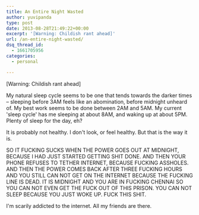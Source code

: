 ```yaml
---
title: An Entire Night Wasted
author: yuvipanda
type: post
date: 2013-08-28T21:49:22+00:00
excerpt: '[Warning: Childish rant ahead]'
url: /an-entire-night-wasted/
dsq_thread_id:
  - 1661705956
categories:
  - personal

---
```

[Warning: Childish rant ahead]

My natural sleep cycle seems to be one that tends towards the darker times &#8211; sleeping before 3AM feels like an abomination, before midnight unheard of. My best work seems to be done between 2AM and 5AM. My current 'sleep cycle' has me sleeping at about 8AM, and waking up at about 5PM. Plenty of sleep for the day, eh?

It is probably not healthy. I don't look, or feel healthy. But that is the way it is.

SO IT FUCKING SUCKS WHEN THE POWER GOES OUT AT MIDNIGHT, BECAUSE I HAD JUST STARTED GETTING SHIT DONE. AND THEN YOUR PHONE REFUSES TO TETHER INTERNET, BECAUSE FUCKING ASSHOLES. AND THEN THE POWER COMES BACK AFTER THREE FUCKING HOURS AND YOU STILL CAN NOT GET ON THE INTERNET BECAUSE THE FUCKING LINE IS DEAD. IT IS MIDNIGHT AND YOU ARE IN FUCKING CHENNAI SO YOU CAN NOT EVEN GET THE FUCK OUT OF THIS PRISON. YOU CAN NOT SLEEP BECAUSE YOU JUST WOKE UP. FUCK THIS SHIT.

I'm scarily addicted to the internet. All my friends are there.